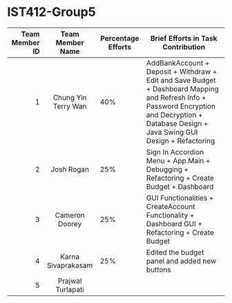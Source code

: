 # IST412-Group5
| Team Member ID |  Team Member Name   | Percentage Efforts | Brief Efforts in Task Contribution                                                                                                                                                           |
|---------------:|:-------------------:|--------------------|----------------------------------------------------------------------------------------------------------------------------------------------------------------------------------------------|
|              1 | Chung Yin Terry Wan | 40%                | AddBankAccount + Deposit + Withdraw + Edit and Save Budget + Dashboard Mapping and Refresh Info + Password Encryption and Decryption + Database Design + Java Swing GUI Design + Refactoring |
|              2 |     Josh Rogan      | 25%                | Sign In Accordion Menu + App.Main + Debugging + Refactoring + Create Budget + Dashboard |
|              3 |   Cameron Doorey    | 25%                | GUI Functionalities + CreateAccount Functionality + Dashboard GUI + Refactoring + Create Budget |
|              4 | Karna Sivaprakasam  | 25%                | Edited the budget panel and added new buttons |
|              5 |  Prajwal Turlapati  |                 |  |
